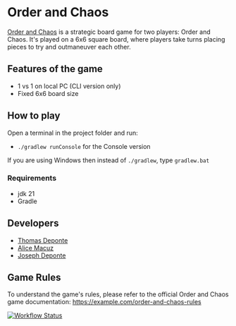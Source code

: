 # Order and Chaos
[Order and Chaos](https://en.wikipedia.org/wiki/Order_and_Chaos) is a strategic board game for two players: Order and Chaos. It's played on a 6x6 square board, where players take turns placing pieces to try and outmaneuver each other.

## Features of the game
- 1 vs 1 on local PC (CLI version only)
- Fixed 6x6 board size

## How to play
Open a terminal in the project folder and run:
- `./gradlew runConsole` for the Console version

If you are using Windows then instead of `./gradlew`, type `gradlew.bat`

### Requirements
- jdk 21
- Gradle

## Developers
- [Thomas Deponte](https://github.com/freakontrol.com)  
- [Alice Macuz](https://github.com/alitoast.com)  
- [Joseph Deponte](https://github.com/)

## Game Rules
To understand the game's rules, please refer to the official Order and Chaos game documentation: https://example.com/order-and-chaos-rules

[![Workflow Status](https://github.com/freakontrol/Order-Chaos-sdm-project/actions/workflows/ci.yml/badge.svg)](https://github.com/freakontrol/Order-Chaos-sdm-project/actions/workflows/ci.yml)